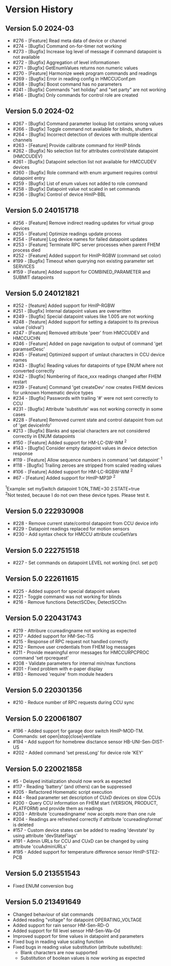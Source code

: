 
<h1>Version History</h1>

<h2>Version 5.0 2024-03</h2>
<ul>
<li>#276 - [Feature] Read meta data of device or channel</li>
<li>#274 - [Bugfix] Command on-for-timer not working</li>
<li>#273 - [Bugfix] Increase log level of message if command datapoint is not available</li>
<li>#272 - [Bugfix] Aggregation of level informationen</li>
<li>#271 - [Bugfix] GetEnumValues returns non numeric values</li>
<li>#270 - [Feature] Harmonize week program commands and readings</li>
<li>#269 - [Bugfix] Error in reading config in HMCCUConf.pm</li>
<li>#268 - [Bugfix] Boost command has no parameters</li>
<li>#241 - [Bugfix] Commands "set holiday" and "set party" are not working</li>
<li>#146 - [Bugfix] Only commands for control role are created</li>
</ul>

<h2>Version 5.0 2024-02</h2>
<ul>
<li>#267 - [Bugfix] Command parameter lookup list contains wrong values</li>
<li>#266 - [Bugfix] Toggle command not available for blinds, shutters</li>
<li>#264 - [Bugfix] Incorrect detection of devices with multiple identical channels</li>
<li>#263 - [Feature] Provide calibrate command for HmIP blinds</li>
<li>#262 - [Bugfix] No selection list for attributes control/state datapoint (HMCCUDEV)</li>
<li>#261 - [Bugfix] Datapoint selection list not available for HMCCUDEV devices</li>
<li>#260 - [Bugfix] Role command with enum argument requires control datapoint entry</li>
<li>#259 - [Bugfix] List of enum values not added to role command</li>
<li>#258 - [Bugfix] Datapoint value not scaled in set commands</li>
<li>#236 - [Bugfix] Control of device HmIP-BBL</li>
</ul>

<h2>Version 5.0 240151718</h2>
<ul>
<li>#256 - [Feature] Remove indirect reading updates for virtual group devices</li>
<li>#255 - [Feature] Optimize readings update process</li>
<li>#254 - [Feature] Log device names for failed datapoint updates</li>
<li>#253 - [Feature] Terminate RPC server processes when parent FHEM process died</li>
<li>#252 - [Feature] Added support for HmIP-RGBW (command set color)</li>
<li>#199 - [Bugfix] Timeout when querying non existing parameter set SERVICES</li>
<li>#159 - [Feature] Added support for COMBINED_PARAMETER and SUBMIT datapoints</li>
</ul>

<h2>Version 5.0 240121821</h2>
<ul>
<li>#252 - [feature] Added support for HmIP-RGBW</li>
<li>#251 - [Bugfix] Internal datapoint values are overwritten</li>
<li>#249 - [Bugfix] Special datapoint values like 1.005 are not working</li>
<li>#248 - [feature] Added support for setting a datapoint to its previous value ('oldval')</li>
<li>#247 - [Feature] Removed attribute 'peer' from HMCCUDEV and HMCCUCHN</li>
<li>#246 - [Feature] Added on page navigation to output of command 'get paramsetDesc'</li>
<li>#245 - [Feature] Optimized support of umlaut characters in CCU device names</li>
<li>#243 - [Bugfix] Reading values for datapoints of type ENUM where not converted correctly</li>
<li>#242 - [Bugfix] Numbering of iface_xxx readings changed after FHEM restart</li>
<li>#239 - [Feature] Command 'get createDev' now creates FHEM devices for unknown Homematic device types</li>
<li>#234 - [Bugfix] Passwords with trailing '#' were not sent correctly to CCU</li>
<li>#231 - [Bugfix] Attribute 'substitute' was not working correctly in some cases</li>
<li>#228 - [Feature] Removed current state and control datapoint from out of 'get deviceInfo'</li>
<li>#213 - [Bugfix] Blanks and special characters are not considered correctly in ENUM datapoints</li>
<li>#150 - [Feature] Added support for HM-LC-DW-WM <sup>2</sup></li>
<li>#143 - [Bugfix] Consider empty datapoint values in device detection response</li>
<li>#119 - [Feature] Allow sequence numbers in command 'set datapoint' <sup>1</sup></li>
<li>#118 - [Bugfix] Trailing zeroes are stripped from scaled reading values</li>
<li>#106 - [Feature] Added support for HM-LC-RGBW-WM <sup>2</sup></li>
<li>#67  - [Feature] Added support for HmIP-MP3P <sup>2</sup></li>
</ul>

<sup>1</sup>Example: set mySwitch datapoint 1:ON_TIME=30 2:STATE=true<br/>
<sup>2</sup>Not tested, because I do not own these device types. Please test it.<br/>

<h2>Version 5.0 222930908</h2>
<ul>
<li>#228 - Remove current state/control datapoint from CCU device info</li>
<li>#229 - Datapoint readings replaced for motion sensors</li>
<li>#230 - Add syntax check for HMCCU attribute ccuGetVars</li>
</ul>

<h2>Version 5.0 222751518</h2>
<ul>
<li>#227 - Set commands on datapoint LEVEL not working (incl. set pct)</li>
</ul>

<h2>Version 5.0 222611615</h2>
<ul>
<li>#225 - Added support for special datapoint values</li>
<li>#221 - Toggle command was not working for blinds</li>
<li>#216 - Remove functions DetectSCDev, DetectSCChn</li>
</ul>

<h2>Version 5.0 220431743</h2>

<ul>
<li>#219 - Attribure ccureadingname not working as expected</li>
<li>#217 - Added support for HM-Sec-TiS</li>
<li>#215 - Response of RPC request not handled correctly</li>
<li>#212 - Remove user credentials from FHEM log messages</li>
<li>#211 - Provide meaningful error messages for HMCCURPCPROC command 'set rpcrequest'</li>
<li>#208 - Validate parameters for internal min/max functions</li>
<li>#201 - Fixed problem with e-paper display</li>
<li>#193 - Removed 'require' from module headers</li>
</ul>

<h2>Version 5.0 220301356</h2>

<ul>
<li>#210 - Reduce number of RPC requests during CCU sync</li>
</ul>

<h2>Version 5.0 220061807</h2>

<ul>
<li>#196 - Added support for garage door switch HmIP-MOD-TM. Commands: set open|stop|close|ventilate</li>
<li>#194 - Add support for homebrew disctance sensor HB-UNI-Sen-DIST-US</li>
<li>#202 - Added command 'set pressLong' for device role 'KEY'</li>
</ul>

<h2>Version 5.0 220021858</h2>

<ul>
<li>#5 - Delayed initialization should now work as expected</li>
<li>#117 - Reading 'battery' (and others) can be suppressed</li>
<li>#205 - Refactored Homematic script execution</li>
<li>#44 - Read parameter set description of CUxD devices on slow CCUs</li>
<li>#200 - Query CCU information on FHEM start (VERSION, PRODUCT, PLATFORM) and provide them as readings</li>
<li>#203 - Attribute 'ccureadingname' now accepts more than one rule</li>
<li>#204 - Readings are refreshed correctly if attribute 'ccureadingformat' is deleted</li>
<li>#157 - Custom device states can be added to reading 'devstate' by using attribute 'devStateFlags'</li>
<li>#191 - Admin URLs for CCU and CUxD can be changed by using attribute 'ccuAdminURLs'</li>
<li>#195 - Added support for temperature difference sensor HmIP-STE2-PCB</li>
</ul>

<h2>Version 5.0 213551543</h2>

<ul>
<li>Fixed ENUM conversion bug</li>
</ul>

<h2>Version 5.0 213491649</h2>

<ul>
<li>Changed behaviour of slat commands</li>
<li>Added reading "voltage" for datapoint OPERATING_VOLTAGE</li>
<li>Added support for rain sensor HM-Sen-RD-O</li>
<li>Added support for fill level sensor HM-Sen-Wa-Od</li>
<li>Improved support for time values in datapoint and parameters</li>
<li>Fixed bug in reading value scaling function</li>
<li>Fixed bugs in reading value substitution (attribute substitute):
  <ul>
    <li>Blank characters are now supported</li>
    <li>Substitution of boolean values is now working as expected</li>
  </ul>
</li>
</ul>

